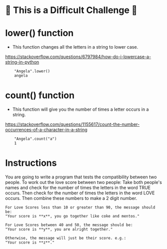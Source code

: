 # 💪 This is a Difficult Challenge 💪

# lower() function
- This function changes all the letters in a string to lower case.

https://stackoverflow.com/questions/6797984/how-do-i-lowercase-a-string-in-python

        "Angela".lower()
        angela

# count() function
- This function will give you the number of times a letter occurs in a string.

https://stackoverflow.com/questions/1155617/count-the-number-occurrences-of-a-character-in-a-string

        "Angela".count("a")
        1

# Instructions

You are going to write a program that tests the compatibility between two people. To work out the love score between two people:
Take both people's names and check for the number of times the letters in the word TRUE occurs. Then check for the number of times the letters in the word LOVE occurs. Then combine these numbers to make a 2 digit number.

    For Love Scores less than 10 or greater than 90, the message should be:
    "Your score is **x**, you go together like coke and mentos."

    For Love Scores between 40 and 50, the message should be:
    "Your score is **y**, you are alright together."

    Otherwise, the message will just be their score. e.g.:
    "Your score is **z**."
